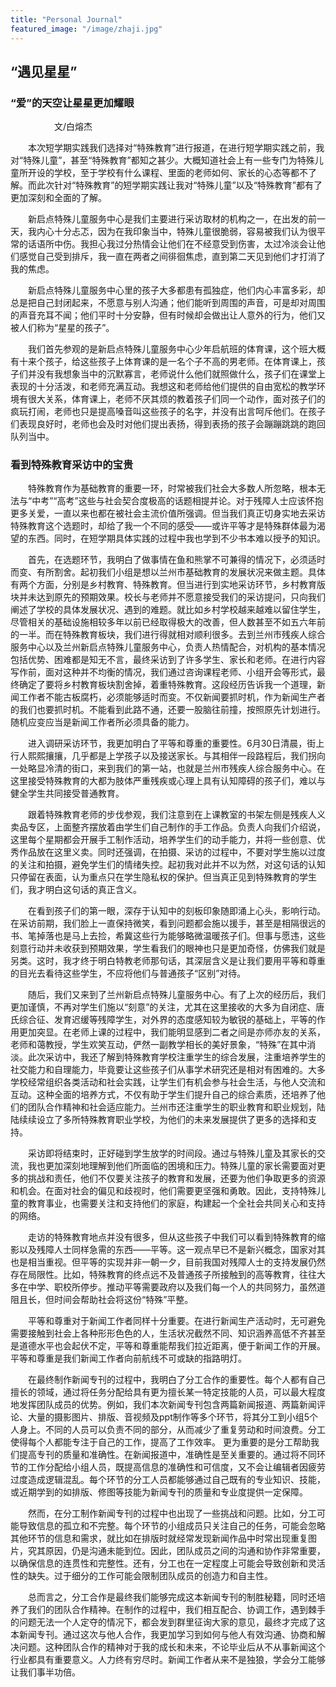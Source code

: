 ```yaml
---
title: "Personal Journal"
featured_image: "/image/zhaji.jpg"
---
```

## “遇见星星”
### “爱”的天空让星星更加耀眼
　　　　　文/白熔杰

　　本次短学期实践我们选择对“特殊教育”进行报道，在进行短学期实践之前，我对“特殊儿童”，甚至“特殊教育”都知之甚少。大概知道社会上有一些专门为特殊儿童所开设的学校，至于学校有什么课程、里面的老师如何、家长的心态等都不了解。而此次针对“特殊教育”的短学期实践让我对“特殊儿童”以及“特殊教育”都有了更加深刻和全面的了解。

　　新启点特殊儿童服务中心是我们主要进行采访取材的机构之一，在出发的前一天，我内心十分忐忑，因为在我印象当中，特殊儿童很脆弱，容易被我们认为很平常的话语所中伤。我担心我过分热情会让他们在不经意受到伤害，太过冷淡会让他们感觉自己受到排斥，我一直在两者之间徘徊焦虑，直到第二天见到他们才打消了我的焦虑。

　　新启点特殊儿童服务中心里的孩子大多都患有孤独症，他们内心丰富多彩，却总是把自己封闭起来，不愿意与别人沟通；他们能听到周围的声音，可是却对周围的声音充耳不闻；他们平时十分安静，但有时候却会做出让人意外的行为，他们又被人们称为“星星的孩子”。

　　我们首先参观的是新启点特殊儿童服务中心少年启航班的体育课，这个班大概有十来个孩子，给这些孩子上体育课的是一名个子不高的男老师。在体育课上，孩子们并没有我想象当中的沉默寡言，老师说什么他们就照做什么，孩子们在课堂上表现的十分活泼，和老师充满互动。我想这和老师给他们提供的自由宽松的教学环境有很大关系，体育课上，老师不厌其烦的教着孩子们同一个动作，面对孩子们的疯玩打闹，老师也只是提高嗓音叫这些孩子的名字，并没有出言呵斥他们。在孩子们表现良好时，老师也会及时对他们提出表扬，得到表扬的孩子会蹦蹦跳跳的跑回队列当中。



### 看到特殊教育采访中的宝贵
　　特殊教育作为基础教育的重要一环，时常被我们社会大多数人所忽略，根本无法与“中考”“高考”这些与社会契合度极高的话题相提并论。对于残障人士应该怀抱更多关爱，一直以来也都在被社会主流价值所强调。但当我们真正切身实地去采访特殊教育这个选题时，却给了我一个不同的感受——或许平等才是特殊群体最为渴望的东西。同时，在短学期具体实践的过程中我也学到不少书本难以授予的知识。

　　首先，在选题环节，我明白了做事情在鱼和熊掌不可兼得的情况下，必须适时而变、有所割舍。起初我们小组是想以兰州市基础教育的发展状况来做主题。具体有两个方面，分别是乡村教育、特殊教育。但当进行到实地采访环节，乡村教育版块并未达到原先的预期效果。校长与老师并不愿意接受我们的采访提问，只向我们阐述了学校的具体发展状况、遇到的难题。就比如乡村学校越来越难以留住学生，尽管相关的基础设施相较多年以前已经取得极大的改善，但人数甚至不如五六年前的一半。而在特殊教育板块，我们进行得就相对顺利很多。去到兰州市残疾人综合服务中心以及兰州新启点特殊儿童服务中心，负责人热情配合，对机构的基本情况包括优势、困难都是知无不言，最终采访到了许多学生、家长和老师。在进行内容写作前，面对这种并不均衡的情况，我们通过咨询课程老师、小组开会等形式，最终确定了要将乡村教育板块割舍掉，着重特殊教育。这段经历告诉我一个道理，新闻工作者不能古板腐朽，必须能够适时而变。不仅新闻要抓时机，作为新闻生产者的我们也要抓时机。不能看到此路不通，还要一股脑往前撞，按照原先计划进行。随机应变应当是新闻工作者所必须具备的能力。

　　进入调研采访环节，我更加明白了平等和尊重的重要性。6月30日清晨，街上行人熙熙攘攘，几乎都是上学孩子以及接送家长。与其相伴一段路程后，我们拐向一处略显冷清的街口，来到我们的第一站，也就是兰州市残疾人综合服务中心。在这里接受特殊教育的大都为肢体严重残疾或心理上具有认知障碍的孩子们，难以与健全学生共同接受普通教育。

　　跟着特殊教育老师的步伐参观，我们注意到在上课教室的书架左侧是残疾人义卖品专区，上面整齐摆放着由学生们自己制作的手工作品。负责人向我们介绍说，这里每个星期都会开展手工制作活动，培养学生们的动手能力，并将一些创意、优秀作品放在这里义卖。同时还强调，在拍摄、采访的过程中，不要对学生施以过度的关注和拍摄，避免学生们的情绪失控。起初我对此并不以为然，对这句话的认知只停留在表面，认为重点只在学生隐私权的保护。但当真正见到特殊教育的学生们，我才明白这句话的真正含义。

　　在看到孩子们的第一眼，深存于认知中的刻板印象随即涌上心头，影响行动。在采访前期，我们脸上一直保持微笑，看到问题都会施以援手，甚至是相隔很远的书、笔掉落也是马上去捡，希冀这些行为能够略微温暖孩子们。但事与愿违，这些刻意行动并未收获到预期效果，学生看我们的眼神也只是更加奇怪，仿佛我们就是另类。这时，我才终于明白特教老师那句话，其深层含义是让我们要用平等和尊重的目光去看待这些学生，不应将他们与普通孩子“区别”对待。

　　随后，我们又来到了兰州新启点特殊儿童服务中心。有了上次的经历后，我们更加谨慎，不再对学生们施以“刻意”的关注，尤其在这里接收的大多为自闭症、唐氏综合征、发育迟缓等残障学生，对外界的态度感知较为敏锐的基础上，平等的作用更加突显。在老师上课的过程中，我们能明显感到二者之间是亦师亦友的关系，老师和蔼教授，学生欢笑互动，俨然一副教学相长的美好景象，“特殊”在其中消淡。此次采访中，我还了解到特殊教育学校注重学生的综合发展，注重培养学生的社交能力和自理能力，毕竟要让这些孩子们从事学术研究还是相对有困难的。大多学校经常组织各类活动和社会实践，让学生们有机会参与社会生活，与他人交流和互动。这种全面的培养方式，不仅有助于学生们提升自己的综合素质，还培养了他们的团队合作精神和社会适应能力。兰州市还注重学生的职业教育和职业规划，陆陆续续设立了多所特殊教育职业学校，为他们的未来发展提供了更多的选择和支持。

　　采访即将结束时，正好碰到学生放学的时间段。通过与特殊儿童及其家长的交流，我也更加深刻地理解到他们所面临的困境和压力。特殊儿童的家长需要面对更多的挑战和责任，他们不仅要关注孩子的教育和发展，还要为他们争取更多的资源和机会。在面对社会的偏见和歧视时，他们需要更坚强和勇敢。因此，支持特殊儿童的教育事业，也需要关注和支持他们的家庭，构建起一个全社会共同关心和支持的网络。

　　走访的特殊教育地点并没有很多，但从这些孩子中我们可以看到特殊教育的缩影以及残障人士同样急需的东西——平等。这一观点早已不是新兴概念，国家对其也是相当重视。但平等的实现并非一朝一夕，目前我国对残障人士的支持发展仍然存在局限性。比如，特殊教育的终点远不及普通孩子所接触到的高等教育，往往大多在中学、职校所停步。推动平等需要政府以及我们每一个人的共同努力，虽然道阻且长，但时间会帮助社会将这份“特殊”平整。

　　平等和尊重对于新闻工作者同样十分重要。在进行新闻生产活动时，无可避免需要接触到社会上各种形形色色的人，生活状况截然不同、知识涵养高低不齐甚至是道德水平也会起伏不定，平等和尊重能帮我们拉近距离，便于新闻工作的开展。平等和尊重是我们新闻工作者向前航线不可或缺的指路明灯。

　　在最终制作新闻专刊的过程中，我明白了分工合作的重要性。每个人都有自己擅长的领域，通过将任务分配给具有更为擅长某一特定技能的人员，可以最大程度地发挥团队成员的优势。例如，我们本次新闻专刊包含两篇新闻报道、两篇新闻评论、大量的摄影图片、排版、音视频及ppt制作等多个环节，将其分工到小组5个人身上。不同的人员可以负责不同的部分，从而减少了重复劳动和时间浪费。分工使得每个人都能专注于自己的工作，提高了工作效率。
更为重要的是分工帮助我们提高专刊的质量和准确性。在新闻报道中，准确性是至关重要的。通过将不同环节的工作分配给小组人员，既提高信息的准确性和可信度，又不会让编辑者因疲劳过度造成逻辑混乱。每个环节的分工人员都能够通过自己既有的专业知识、技能，或近期学到的如排版、修图等技能为新闻专刊的质量和专业度提供一定保障。

　　然而，在分工制作新闻专刊的过程中也出现了一些挑战和问题。比如，分工可能导致信息的孤立和不完整。每个环节的小组成员只关注自己的任务，可能会忽略其他环节的信息和需求，就比如在排版时就经常发现新闻作品中时常出现重复图片，究其原因，仍是沟通未能到位。因此，团队成员之间的沟通和协作非常重要，以确保信息的连贯性和完整性。还有，分工也在一定程度上可能会导致创新和灵活性的缺失。过于细分的工作可能会限制团队成员的创造力和自主性。

　　总而言之，分工合作是最终我们能够完成这本新闻专刊的制胜秘籍，同时还培养了我们的团队合作精神。在制作的过程中，我们相互配合、协调工作，遇到棘手的问题无法一个人定夺的情况下，都会发到群里征询大家的意见，最终才完成了这本新闻专刊。通过这次与他人合作，我更加学习到如何与他人有效沟通、协商和解决问题。这种团队合作的精神对于我的成长和未来，不论毕业后从不从事新闻这个行业都具有重要意义。人力终有穷尽时。新闻工作者从来不是独狼，学会分工能够让我们事半功倍。